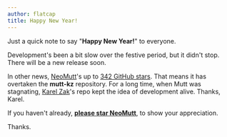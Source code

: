 ```yaml
---
author: flatcap
title: Happy New Year!
---
```


Just a quick note to say "**Happy New Year!**" to everyone.

Development's been a bit slow over the festive period, but it didn't stop.
There will be a new release soon.

In other news, [NeoMutt](https://github.com/neomutt)'s up to
[342 GitHub stars](https://github.com/neomutt/neomutt/stargazers). That means
it has overtaken the **mutt-kz** repository. For a long time, when Mutt was
stagnating, [Karel Zak](https://github.com/karelzak)'s repo kept the idea of
development alive. Thanks, Karel.

If you haven't already,
[**please star NeoMutt**](https://github.com/neomutt/neomutt/stargazers), to
show your appreciation.

Thanks.

